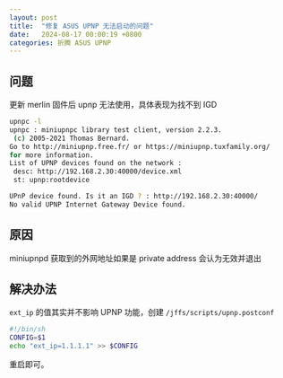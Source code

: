 ```yaml
---
layout: post
title:  "修复 ASUS UPNP 无法启动的问题"
date:   2024-08-17 00:00:19 +0800
categories: 折腾 ASUS UPNP
---
```


## 问题

更新 merlin 固件后 upnp 无法使用，具体表现为找不到 IGD

```bash
upnpc -l
upnpc : miniupnpc library test client, version 2.2.3.
 (c) 2005-2021 Thomas Bernard.
Go to http://miniupnp.free.fr/ or https://miniupnp.tuxfamily.org/
for more information.
List of UPNP devices found on the network :
 desc: http://192.168.2.30:40000/device.xml
 st: upnp:rootdevice

UPnP device found. Is it an IGD ? : http://192.168.2.30:40000/
No valid UPNP Internet Gateway Device found.
```

## 原因

miniupnpd 获取到的外网地址如果是 private address 会认为无效并退出

## 解决办法

`ext_ip` 的值其实并不影响 UPNP 功能，创建  `/jffs/scripts/upnp.postconf`

```bash
#!/bin/sh
CONFIG=$1
echo "ext_ip=1.1.1.1" >> $CONFIG
```

重启即可。
